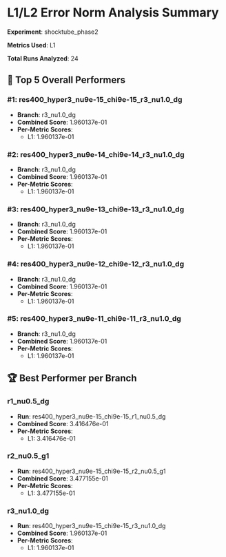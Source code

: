 # L1/L2 Error Norm Analysis Summary

**Experiment**: shocktube_phase2

**Metrics Used**: L1

**Total Runs Analyzed**: 24

## 🥇 Top 5 Overall Performers

### #1: res400_hyper3_nu9e-15_chi9e-15_r3_nu1.0_dg
- **Branch**: r3_nu1.0_dg
- **Combined Score**: 1.960137e-01
- **Per-Metric Scores**:
  - L1: 1.960137e-01

### #2: res400_hyper3_nu9e-14_chi9e-14_r3_nu1.0_dg
- **Branch**: r3_nu1.0_dg
- **Combined Score**: 1.960137e-01
- **Per-Metric Scores**:
  - L1: 1.960137e-01

### #3: res400_hyper3_nu9e-13_chi9e-13_r3_nu1.0_dg
- **Branch**: r3_nu1.0_dg
- **Combined Score**: 1.960137e-01
- **Per-Metric Scores**:
  - L1: 1.960137e-01

### #4: res400_hyper3_nu9e-12_chi9e-12_r3_nu1.0_dg
- **Branch**: r3_nu1.0_dg
- **Combined Score**: 1.960137e-01
- **Per-Metric Scores**:
  - L1: 1.960137e-01

### #5: res400_hyper3_nu9e-11_chi9e-11_r3_nu1.0_dg
- **Branch**: r3_nu1.0_dg
- **Combined Score**: 1.960137e-01
- **Per-Metric Scores**:
  - L1: 1.960137e-01

## 🏆 Best Performer per Branch

### r1_nu0.5_dg
- **Run**: res400_hyper3_nu9e-15_chi9e-15_r1_nu0.5_dg
- **Combined Score**: 3.416476e-01
- **Per-Metric Scores**:
  - L1: 3.416476e-01

### r2_nu0.5_g1
- **Run**: res400_hyper3_nu9e-15_chi9e-15_r2_nu0.5_g1
- **Combined Score**: 3.477155e-01
- **Per-Metric Scores**:
  - L1: 3.477155e-01

### r3_nu1.0_dg
- **Run**: res400_hyper3_nu9e-15_chi9e-15_r3_nu1.0_dg
- **Combined Score**: 1.960137e-01
- **Per-Metric Scores**:
  - L1: 1.960137e-01

